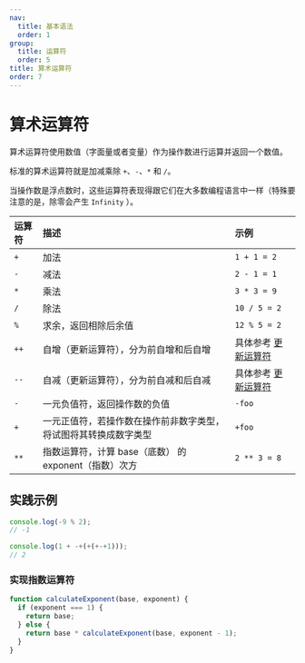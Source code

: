 ```yaml
---
nav:
  title: 基本语法
  order: 1
group:
  title: 运算符
  order: 5
title: 算术运算符
order: 7
---
```


# 算术运算符

算术运算符使用数值（字面量或者变量）作为操作数进行运算并返回一个数值。

标准的算术运算符就是加减乘除 `+`、`-`、`*` 和 `/`。

当操作数是浮点数时，这些运算符表现得跟它们在大多数编程语言中一样（特殊要注意的是，除零会产生 `Infinity` ）。

| 运算符 | 描述                                                             | 示例                                      |
| :----- | :--------------------------------------------------------------- | :---------------------------------------- |
| `+`    | 加法                                                             | `1 + 1 = 2`                               |
| `-`    | 减法                                                             | `2 - 1 = 1`                               |
| `*`    | 乘法                                                             | `3 * 3 = 9`                               |
| `/`    | 除法                                                             | `10 / 5 = 2`                              |
| `%`    | 求余，返回相除后余值                                             | `12 % 5 = 2`                              |
| `++`   | 自增（更新运算符），分为前自增和后自增                           | 具体参考 [更新运算符](update-expressions) |
| `--`   | 自减（更新运算符），分为前自减和后自减                           | 具体参考 [更新运算符](update-expressions) |
| `-`    | 一元负值符，返回操作数的负值                                     | `-foo`                                    |
| `+`    | 一元正值符，若操作数在操作前非数字类型，将试图将其转换成数字类型 | `+foo`                                    |
| `**`   | 指数运算符，计算 base（底数） 的 exponent（指数）次方            | `2 ** 3 = 8`                              |

## 实践示例

```js
console.log(-9 % 2);
// -1

console.log(1 + -+(+(+-+1)));
// 2
```

### 实现指数运算符

```js
function calculateExponent(base, exponent) {
  if (exponent === 1) {
    return base;
  } else {
    return base * calculateExponent(base, exponent - 1);
  }
}
```
